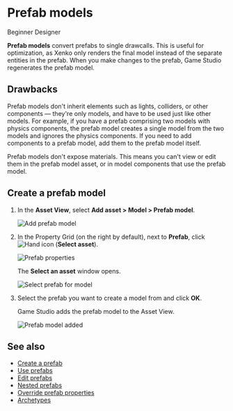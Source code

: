 # Prefab models

<span class="label label-doc-level">Beginner</span>
<span class="label label-doc-audience">Designer</span>

**Prefab models** convert prefabs to single drawcalls. This is useful for optimization, as Xenko only renders the final model instead of the separate entities in the prefab. When you make changes to the prefab, Game Studio regenerates the prefab model.

## Drawbacks

Prefab models don't inherit elements such as lights, colliders, or other components — they're only models, and have to be used just like other models. For example, if you have a prefab comprising two models with physics components, the prefab model creates a single model from the two models and ignores the physics components. If you need to add components to a prefab model, add them to the prefab model itself.

Prefab models don't expose materials. This means you can't view or edit them in the prefab model asset, or in model components that use the prefab model.

## Create a prefab model

1. In the **Asset View**, select **Add asset > Model > Prefab model**.

    ![Add prefab model](media/add-prefab-model.png)

2. In the Property Grid (on the right by default), next to **Prefab**, click ![Hand icon](~/manual/game-studio/media/hand-icon.png) (**Select asset**).

    ![Prefab properties](media/prefab-model-properties.png)

    The **Select an asset** window opens.

    ![Select prefab for model](media/select-prefab-for-model.png)

3. Select the prefab you want to create a model from and click **OK**.

    Game Studio adds the prefab model to the Asset View.

    ![Prefab model added](media/prefab-model-added.png)

## See also

* [Create a prefab](create-a-prefab.md)
* [Use prefabs](use-prefabs.md)
* [Edit prefabs](edit-prefabs.md)
* [Nested prefabs](nested-prefabs.md)
* [Override prefab properties](override-prefab-properties.md)
* [Archetypes](../archetypes.md)
